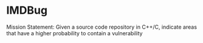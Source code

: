 # IMDBug
Mission Statement: Given a source code repository in C++/C, indicate areas that have a higher probability to contain a vulnerability
